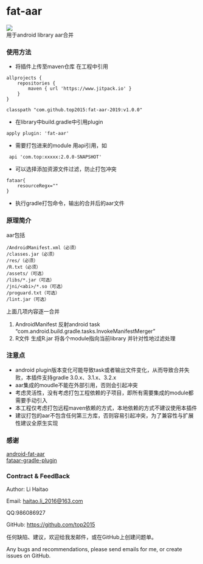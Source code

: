 # fat-aar
[![](https://www.jitpack.io/v/top2015/fat-aar-2019.svg)](https://www.jitpack.io/#top2015/fat-aar-2019)  
用于android library aar合并
### 使用方法
+ 将插件上传至maven仓库 在工程中引用
```
allprojects {
	repositories {
		maven { url 'https://www.jitpack.io' }
	}
}
```
```
classpath "com.github.top2015:fat-aar-2019:v1.0.0"
```
+ 在library中build.gradle中引用plugin
```
apply plugin: 'fat-aar'
```
+ 需要打包进来的module 用api引用，如
```
 api 'com.top:xxxxx:2.0.0-SNAPSHOT'
```
+ 可以选择添加资源文件过滤，防止打包冲突
```
fataar{
    resourceRegx=""
}
```
+ 执行gradle打包命令，输出的合并后的aar文件

### 原理简介
aar包括
```
/AndroidManifest.xml（必须）
/classes.jar（必须）
/res/（必须）
/R.txt（必须）
/assets/（可选）
/libs/*.jar（可选）
/jni/<abi>/*.so（可选）
/proguard.txt（可选）
/lint.jar（可选）
```
上面几项内容逐一合并
1. AndroidManifest 反射android task “com.android.build.gradle.tasks.InvokeManifestMerger”
2. R文件 生成R.jar 将各个module指向当前library 并针对性地过滤处理
### 注意点
+ android plugin版本变化可能导致task或者输出文件变化，从而导致合并失败，本插件支持gradle 3.0.x、3.1.x、3.2.x
+ aar集成的moudle不能在外部引用，否则会引起冲突
+ 考虑灵活性，没有考虑打包工程依赖的子项目，即所有需要集成的module都需要手动引入
+ 本工程仅考虑打包远程maven依赖的方式，本地依赖的方式不建议使用本插件
+ 建议打包的aar不包含任何第三方库，否则容易引起冲突，为了兼容性与扩展性建议全原生实现
### 感谢
[android-fat-aar](https://github.com/adwiv/android-fat-aar)  
[fataar-gradle-plugin](https://github.com/Mobbeel/fataar-gradle-plugin)

### Contract & FeedBack
Author: Li Haitao

Email: haitao.li_2016@163.com

QQ:986086927

GitHub: https://github.com/top2015

任何缺陷、建议，欢迎给我发邮件，或在GitHub上创建问题单。

Any bugs and recommendations, please send emails for me, or create issues on GitHub.
